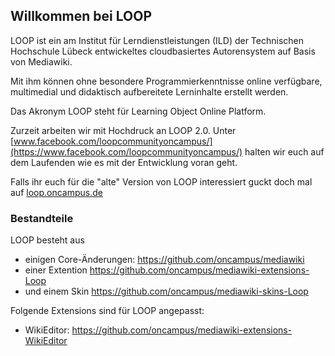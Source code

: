 ## Willkommen bei LOOP

LOOP ist ein am Institut für Lerndienstleistungen (ILD) der Technischen Hochschule Lübeck entwickeltes cloudbasiertes Autorensystem auf Basis von Mediawiki.

Mit ihm können ohne besondere Programmierkenntnisse online verfügbare, multimedial und didaktisch aufbereitete Lerninhalte erstellt werden.

Das Akronym LOOP steht für Learning Object Online Platform.

Zurzeit arbeiten wir mit Hochdruck an LOOP 2.0. Unter [www.facebook.com/loopcommunityoncampus/](https://www.facebook.com/loopcommunityoncampus/) halten wir euch auf dem Laufenden wie es mit der Entwicklung voran geht.

Falls ihr euch für die "alte" Version von LOOP interessiert guckt doch mal auf [loop.oncampus.de](https://loop.oncampus.de)


### Bestandteile

LOOP besteht aus
- einigen Core-Änderungen: https://github.com/oncampus/mediawiki
- einer Extention https://github.com/oncampus/mediawiki-extensions-Loop
- und einem Skin https://github.com/oncampus/mediawiki-skins-Loop

Folgende Extensions sind für LOOP angepasst:
- WikiEditor: https://github.com/oncampus/mediawiki-extensions-WikiEditor
